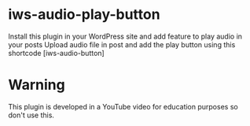 # iws-audio-play-button
Install this plugin in your WordPress site and add feature to play audio in your posts
Upload audio file in post and add the play button using this shortcode [iws-audio-button]

# Warning
This plugin is developed in a YouTube video for education purposes so don't use this.
